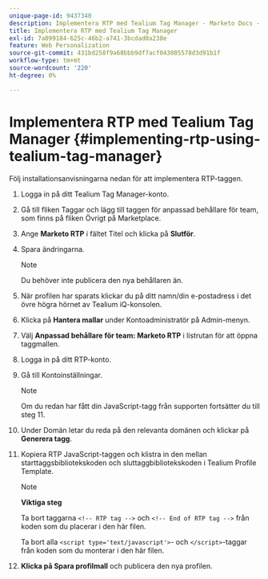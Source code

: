 ```yaml
---
unique-page-id: 9437340
description: Implementera RTP med Tealium Tag Manager - Marketo Docs - produktdokumentation
title: Implementera RTP med Tealium Tag Manager
exl-id: 7a099184-625c-46b2-a741-3bcdad0a238e
feature: Web Personalization
source-git-commit: 431bd258f9a68bbb9df7acf043085578d3d91b1f
workflow-type: tm+mt
source-wordcount: '220'
ht-degree: 0%

---
```


# Implementera RTP med Tealium Tag Manager {#implementing-rtp-using-tealium-tag-manager}

Följ installationsanvisningarna nedan för att implementera RTP-taggen.

1. Logga in på ditt Tealium Tag Manager-konto.

1. Gå till fliken Taggar och lägg till taggen för anpassad behållare för team, som finns på fliken Övrigt på Marketplace.

1. Ange **Marketo RTP** i fältet Titel och klicka på **Slutför**.

1. Spara ändringarna.

   >[!NOTE]
   >
   >Du behöver inte publicera den nya behållaren än.

1. När profilen har sparats klickar du på ditt namn/din e-postadress i det övre högra hörnet av Tealium iQ-konsolen.

1. Klicka på **Hantera mallar** under Kontoadministratör på Admin-menyn.

1. Välj **Anpassad behållare för team: Marketo RTP** i listrutan för att öppna taggmallen.

1. Logga in på ditt RTP-konto.

1. Gå till Kontoinställningar.

   >[!NOTE]
   >
   >Om du redan har fått din JavaScript-tagg från supporten fortsätter du till steg 11.

1. Under Domän letar du reda på den relevanta domänen och klickar på **Generera tagg**.

1. Kopiera RTP JavaScript-taggen och klistra in den mellan starttaggsbibliotekskoden och sluttaggbibliotekskoden i Tealium Profile Template.

   >[!NOTE]
   >
   >**Viktiga steg**
   >
   >Ta bort taggarna `<!-- RTP tag -->` och `<!-- End of RTP tag -->` från koden som du placerar i den här filen.
   >
   >Ta bort alla `<script type='text/javascript'>`- och `</script>`-taggar från koden som du monterar i den här filen.

1. **Klicka på Spara profilmall** och publicera den nya profilen.

